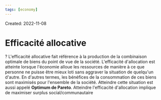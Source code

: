 ```yaml
---
tags: [economy] 
---
```

Created: 2022-11-08

# Efficacité allocative
?
L'efficacité allocative fait référence à la production de la combinaison optimale de biens du point de vue de la société. L'efficacité d'allocation est atteinte lorsque l'économie alloue les ressources de manière à ce que personne ne puisse être mieux loti sans aggraver la situation de quelqu'un d'autre. En d'autres termes, les bénéfices de la consommation de ces biens sont maximisés pour l'ensemble de la société. Atteindre cette situation est aussi appelé **Optimum de Pareto**. Atteindre l'efficacité d'allocation implique de maximiser surplus social/communautaire
<!--SR:!2022-12-07,16,230-->
